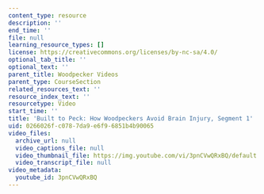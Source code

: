 ```yaml
---
content_type: resource
description: ''
end_time: ''
file: null
learning_resource_types: []
license: https://creativecommons.org/licenses/by-nc-sa/4.0/
optional_tab_title: ''
optional_text: ''
parent_title: Woodpecker Videos
parent_type: CourseSection
related_resources_text: ''
resource_index_text: ''
resourcetype: Video
start_time: ''
title: 'Built to Peck: How Woodpeckers Avoid Brain Injury, Segment 1'
uid: 0266026f-c078-7da9-e6f9-6851b4b90065
video_files:
  archive_url: null
  video_captions_file: null
  video_thumbnail_file: https://img.youtube.com/vi/3pnCVwQRxBQ/default.jpg
  video_transcript_file: null
video_metadata:
  youtube_id: 3pnCVwQRxBQ
---
```

